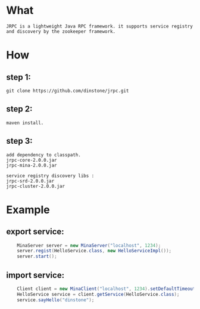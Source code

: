 # What
	JRPC is a lightweight Java RPC framework. it supports service registry and discovery by the zookeeper framework.
# How
## step 1:
	git clone https://github.com/dinstone/jrpc.git

## step 2:
	maven install.

## step 3:
	add dependency to classpath.
	jrpc-core-2.0.0.jar
	jrpc-mina-2.0.0.jar
	
	service registry discovery libs :
	jrpc-srd-2.0.0.jar
	jrpc-cluster-2.0.0.jar
	
# Example

## export service:
```java
	MinaServer server = new MinaServer("localhost", 1234);
    server.regist(HelloService.class, new HelloServiceImpl());
    server.start();
```

## import service:
```java
	Client client = new MinaClient("localhost", 1234).setDefaultTimeout(5000);
	HelloService service = client.getService(HelloService.class);
    service.sayHello("dinstone");
```
